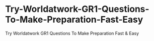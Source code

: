 # Try-Worldatwork-GR1-Questions-To-Make-Preparation-Fast-Easy
Try Worldatwork GR1 Questions To Make Preparation Fast &amp; Easy

